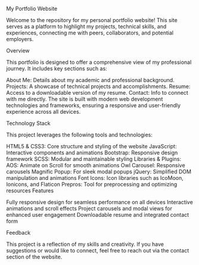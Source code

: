 My Portfolio Website

Welcome to the repository for my personal portfolio website! This site serves as a platform to highlight my projects, technical skills, and experiences, connecting me with peers, collaborators, and potential employers.

Overview

This portfolio is designed to offer a comprehensive view of my professional journey. It includes key sections such as:

About Me: Details about my academic and professional background.
Projects: A showcase of technical projects and accomplishments.
Resume: Access to a downloadable version of my resume.
Contact: Info to connect with me directly.
The site is built with modern web development technologies and frameworks, ensuring a responsive and user-friendly experience across all devices.

Technology Stack

This project leverages the following tools and technologies:

HTML5 & CSS3: Core structure and styling of the website
JavaScript: Interactive components and animations
Bootstrap: Responsive design framework
SCSS: Modular and maintainable styling
Libraries & Plugins:
AOS: Animate on Scroll for smooth animations
Owl Carousel: Responsive carousels
Magnific Popup: For sleek modal popups
jQuery: Simplified DOM manipulation and animations
Font Icons: Icon libraries such as IcoMoon, Ionicons, and Flaticon
Prepros: Tool for preprocessing and optimizing resources
Features

Fully responsive design for seamless performance on all devices
Interactive animations and scroll effects
Project carousels and modal views for enhanced user engagement
Downloadable resume and integrated contact form

Feedback

This project is a reflection of my skills and creativity. If you have suggestions or would like to connect, feel free to reach out via the contact section of the website.
